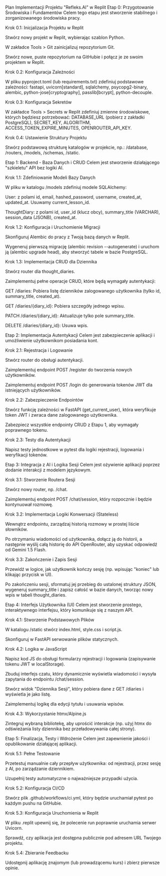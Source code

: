 Plan Implementacji Projektu "Refleks.AI" w Replit
Etap 0: Przygotowanie Środowiska i Fundamentów
Celem tego etapu jest stworzenie stabilnego i zorganizowanego środowiska pracy.

Krok 0.1: Inicjalizacja Projektu w Replit

Stwórz nowy projekt w Replit, wybierając szablon Python.

W zakładce Tools > Git zainicjalizuj repozytorium Git.

Stwórz nowe, puste repozytorium na GitHubie i połącz je ze swoim projektem w Replit.

Krok 0.2: Konfiguracja Zależności

W pliku pyproject.toml (lub requirements.txt) zdefiniuj podstawowe zależności: fastapi, uvicorn[standard], sqlalchemy, psycopg2-binary, alembic, python-jose[cryptography], passlib[bcrypt], python-decouple.

Krok 0.3: Konfiguracja Sekretów

W zakładce Tools > Secrets w Replit zdefiniuj zmienne środowiskowe, których będziesz potrzebować: DATABASE_URL (pobierz z zakładki PostgreSQL), SECRET_KEY, ALGORITHM, ACCESS_TOKEN_EXPIRE_MINUTES, OPENROUTER_API_KEY.

Krok 0.4: Ustawienie Struktury Projektu

Stwórz podstawową strukturę katalogów w projekcie, np.: /database, /routers, /models, /schemas, /static.

Etap 1: Backend - Baza Danych i CRUD
Celem jest stworzenie działającego "szkieletu" API bez logiki AI.

Krok 1.1: Zdefiniowanie Modeli Bazy Danych

W pliku w katalogu /models zdefiniuj modele SQLAlchemy:

User: z polami id, email, hashed_password, username, created_at, updated_at. Usuwamy current_lesson_id.

ThoughtDiary: z polami id, user_id (klucz obcy), summary_title (VARCHAR), session_data (JSONB), created_at.

Krok 1.2: Konfiguracja i Uruchomienie Migracji

Skonfiguruj Alembic do pracy z Twoją bazą danych w Replit.

Wygeneruj pierwszą migrację (alembic revision --autogenerate) i uruchom ją (alembic upgrade head), aby stworzyć tabele w bazie PostgreSQL.

Krok 1.3: Implementacja CRUD dla Dziennika

Stwórz router dla thought_diaries.

Zaimplementuj pełne operacje CRUD, które będą wymagały autentykacji:

GET /diaries: Pobiera listę dzienników zalogowanego użytkownika (tylko id, summary_title, created_at).

GET /diaries/{diary_id}: Pobiera szczegóły jednego wpisu.

PATCH /diaries/{diary_id}: Aktualizuje tylko pole summary_title.

DELETE /diaries/{diary_id}: Usuwa wpis.

Etap 2: Implementacja Autentykacji
Celem jest zabezpieczenie aplikacji i umożliwienie użytkownikom posiadania kont.

Krok 2.1: Rejestracja i Logowanie

Stwórz router do obsługi autentykacji.

Zaimplementuj endpoint POST /register do tworzenia nowych użytkowników.

Zaimplementuj endpoint POST /login do generowania tokenów JWT dla istniejących użytkowników.

Krok 2.2: Zabezpieczenie Endpointów

Stwórz funkcję zależności w FastAPI (get_current_user), która weryfikuje token JWT i zwraca dane zalogowanego użytkownika.

Zabezpiecz wszystkie endpointy CRUD z Etapu 1, aby wymagały poprawnego tokenu.

Krok 2.3: Testy dla Autentykacji

Napisz testy jednostkowe w pytest dla logiki rejestracji, logowania i weryfikacji tokenów.

Etap 3: Integracja z AI i Logika Sesji
Celem jest ożywienie aplikacji poprzez dodanie interakcji z modelem językowym.

Krok 3.1: Stworzenie Routera Sesji

Stwórz nowy router, np. /chat.

Zaimplementuj endpoint POST /chat/session, który rozpocznie i będzie kontynuował rozmowę.

Krok 3.2: Implementacja Logiki Konwersacji (Stateless)

Wewnątrz endpointu, zarządzaj historią rozmowy w prostej liście słowników.

Po otrzymaniu wiadomości od użytkownika, dołącz ją do historii, a następnie wyślij całą historię do API OpenRouter, aby uzyskać odpowiedź od Gemini 1.5 Flash.

Krok 3.3: Zakończenie i Zapis Sesji

Przewidź w logice, jak użytkownik kończy sesję (np. wpisując "koniec" lub klikając przycisk w UI).

Po zakończeniu sesji, sformatuj jej przebieg do ustalonej struktury JSON, wygeneruj summary_title i zapisz całość w bazie danych, tworząc nowy wpis w tabeli thought_diaries.

Etap 4: Interfejs Użytkownika (UI)
Celem jest stworzenie prostego, interaktywnego interfejsu, który komunikuje się z naszym API.

Krok 4.1: Stworzenie Podstawowych Plików

W katalogu /static stwórz index.html, style.css i script.js.

Skonfiguruj w FastAPI serwowanie plików statycznych.

Krok 4.2: Logika w JavaScript

Napisz kod JS do obsługi formularzy rejestracji i logowania (zapisywanie tokenu JWT w localStorage).

Zbuduj interfejs czatu, który dynamicznie wyświetla wiadomości i wysyła zapytania do endpointu /chat/session.

Stwórz widok "Dziennika Sesji", który pobiera dane z GET /diaries i wyświetla je jako listę.

Zaimplementuj logikę dla edycji tytułu i usuwania wpisów.

Krok 4.3: Wykorzystanie htmx/Alpine.js

Zintegruj wybraną bibliotekę, aby uprościć interakcje (np. użyj htmx do odświeżania listy dziennika bez przeładowywania całej strony).

Etap 5: Finalizacja, Testy i Wdrożenie
Celem jest zapewnienie jakości i opublikowanie działającej aplikacji.

Krok 5.1: Pełne Testowanie

Przetestuj manualnie cały przepływ użytkownika: od rejestracji, przez sesję z AI, po zarządzanie dziennikiem.

Uzupełnij testy automatyczne o najważniejsze przypadki użycia.

Krok 5.2: Konfiguracja CI/CD

Stwórz plik .github/workflows/ci.yml, który będzie uruchamiał pytest po każdym pushu na GitHubie.

Krok 5.3: Konfiguracja Uruchomienia w Replit

W pliku .replit upewnij się, że polecenie run poprawnie uruchamia serwer Uvicorn.

Sprawdź, czy aplikacja jest dostępna publicznie pod adresem URL Twojego projektu.

Krok 5.4: Zbieranie Feedbacku

Udostępnij aplikację znajomym (lub prowadzącemu kurs) i zbierz pierwsze opinie.